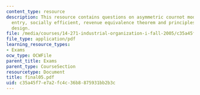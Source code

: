 ```yaml
---
content_type: resource
description: This resource contains questions on asymmetric cournot model, whether
  entry, socially efficient, revenue equivalence theorem and principles of patent
  design.
file: /media/courses/14-271-industrial-organization-i-fall-2005/c35a45f7e7a2fc4c36b8875931bb2b3c_final05.pdf
file_type: application/pdf
learning_resource_types:
- Exams
ocw_type: OCWFile
parent_title: Exams
parent_type: CourseSection
resourcetype: Document
title: final05.pdf
uid: c35a45f7-e7a2-fc4c-36b8-875931bb2b3c
---
```


